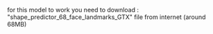 for this model to work you need to download :
"shape_predictor_68_face_landmarks_GTX"
file from internet (around 68MB)
